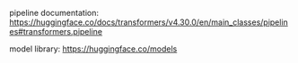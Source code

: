 pipeline documentation: 
    https://huggingface.co/docs/transformers/v4.30.0/en/main_classes/pipelines#transformers.pipeline

model library:
    https://huggingface.co/models

    